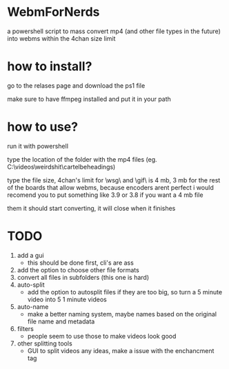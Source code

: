 # WebmForNerds
a powershell script to mass convert mp4 (and other file types in the future) into webms within the 4chan size limit

# how to install?
go to the relases page and download the ps1 file

make sure to have ffmpeg installed and put it in your path

# how to use?
run it with powershell 

type the location of the folder with the mp4 files (eg. C:\videos\weirdshit\cartelbeheadings)

type the file size,
4chan's limit for \wsg\ and \gif\ is 4 mb, 3 mb for the rest of the boards that allow webms, because encoders arent perfect i would recomend you to put something like 3.9 or 3.8 if you want a 4 mb file

them it should start converting, it will close when it finishes

# TODO
1. add a gui
   - this should be done first, cli's are ass
2. add the option to choose other file formats
3. convert all files in subfolders (this one is hard)
4. auto-split
   - add the option to autosplit files if they are too big, so turn a 5 minute video into 5 1 minute videos
5. auto-name
   - make a better naming system, maybe names based on the original file name and metadata
6. filters
   - people seem to use those to make videos look good
7. other splitting tools
   - GUI to split videos
any ideas, make a issue with the enchancment tag
